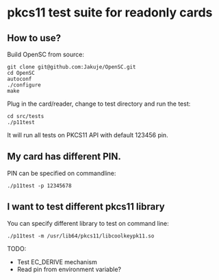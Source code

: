 # pkcs11 test suite for readonly cards

## How to use?

Build OpenSC from source:

    git clone git@github.com:Jakuje/OpenSC.git
    cd OpenSC
    autoconf
    ./configure
    make

Plug in the card/reader, change to test directory and run the test:

    cd src/tests
	./p11test

It will run all tests on PKCS11 API with default 123456 pin.

## My card has different PIN.

PIN can be specified on commandline:

    ./p11test -p 12345678

## I want to test different pkcs11 library

You can specify different library to test on command line:

    ./p11test -m /usr/lib64/pkcs11/libcoolkeypk11.so


TODO:

 * Test EC_DERIVE mechanism
 * Read pin from environment variable?
